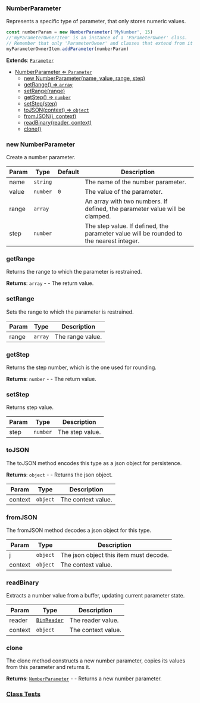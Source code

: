 <a name="NumberParameter"></a>

### NumberParameter 
Represents a specific type of parameter, that only stores numeric values.

```javascript
const numberParam = new NumberParameter('MyNumber', 15)
//'myParameterOwnerItem' is an instance of a 'ParameterOwner' class.
// Remember that only 'ParameterOwner' and classes that extend from it can host 'Parameter' objects.
myParameterOwnerItem.addParameter(numberParam)
```


**Extends**: <code>[Parameter](api/SceneTree\Parameters\Parameter.md)</code>  

* [NumberParameter ⇐ <code>Parameter</code>](#NumberParameter)
    * [new NumberParameter(name, value, range, step)](#new-NumberParameter)
    * [getRange() ⇒ <code>array</code>](#getRange)
    * [setRange(range)](#setRange)
    * [getStep() ⇒ <code>number</code>](#getStep)
    * [setStep(step)](#setStep)
    * [toJSON(context) ⇒ <code>object</code>](#toJSON)
    * [fromJSON(j, context)](#fromJSON)
    * [readBinary(reader, context)](#readBinary)
    * [clone()](#clone)

<a name="new_NumberParameter_new"></a>

### new NumberParameter
Create a number parameter.


| Param | Type | Default | Description |
| --- | --- | --- | --- |
| name | <code>string</code> |  | The name of the number parameter. |
| value | <code>number</code> | <code>0</code> | The value of the parameter. |
| range | <code>array</code> |  | An array with two numbers. If defined, the parameter value will be clamped. |
| step | <code>number</code> |  | The step value. If defined, the parameter value will be rounded to the nearest integer. |

<a name="NumberParameter+getRange"></a>

### getRange
Returns the range to which the parameter is restrained.


**Returns**: <code>array</code> - - The return value.  
<a name="NumberParameter+setRange"></a>

### setRange
Sets the range to which the parameter is restrained.



| Param | Type | Description |
| --- | --- | --- |
| range | <code>array</code> | The range value. |

<a name="NumberParameter+getStep"></a>

### getStep
Returns the step number, which is the one used for rounding.


**Returns**: <code>number</code> - - The return value.  
<a name="NumberParameter+setStep"></a>

### setStep
Returns step value.



| Param | Type | Description |
| --- | --- | --- |
| step | <code>number</code> | The step value. |

<a name="NumberParameter+toJSON"></a>

### toJSON
The toJSON method encodes this type as a json object for persistence.


**Returns**: <code>object</code> - - Returns the json object.  

| Param | Type | Description |
| --- | --- | --- |
| context | <code>object</code> | The context value. |

<a name="NumberParameter+fromJSON"></a>

### fromJSON
The fromJSON method decodes a json object for this type.



| Param | Type | Description |
| --- | --- | --- |
| j | <code>object</code> | The json object this item must decode. |
| context | <code>object</code> | The context value. |

<a name="NumberParameter+readBinary"></a>

### readBinary
Extracts a number value from a buffer, updating current parameter state.



| Param | Type | Description |
| --- | --- | --- |
| reader | <code>[BinReader](api/SceneTree\BinReader.md)</code> | The reader value. |
| context | <code>object</code> | The context value. |

<a name="NumberParameter+clone"></a>

### clone
The clone method constructs a new number parameter, copies its values
from this parameter and returns it.


**Returns**: [<code>NumberParameter</code>](#NumberParameter) - - Returns a new number parameter.  


### [Class Tests](api/SceneTree\Parameters/NumberParameter.test)